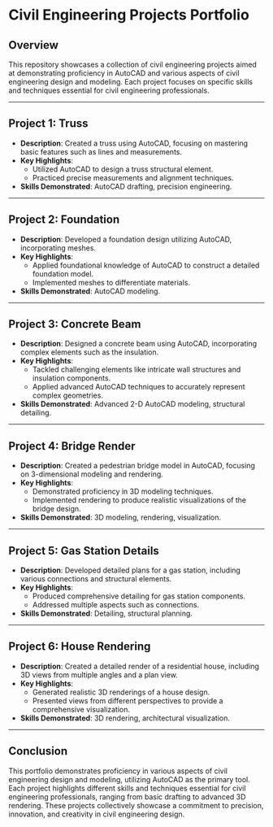 ﻿
# Civil Engineering Projects Portfolio

## Overview

This repository showcases a collection of civil engineering projects aimed at demonstrating proficiency in AutoCAD and various aspects of civil engineering design and modeling. Each project focuses on specific skills and techniques essential for civil engineering professionals.

----------

## Project 1: Truss

-   **Description**: Created a truss using AutoCAD, focusing on mastering basic features such as lines and measurements.
-   **Key Highlights**:
    -   Utilized AutoCAD to design a truss structural element.
    -   Practiced precise measurements and alignment techniques.
-   **Skills Demonstrated**: AutoCAD drafting, precision engineering.

----------

## Project 2: Foundation

-   **Description**: Developed a foundation design utilizing AutoCAD, incorporating meshes.
-   **Key Highlights**:
    -   Applied foundational knowledge of AutoCAD to construct a detailed foundation model.
    -   Implemented meshes to differentiate materials.
-   **Skills Demonstrated**: AutoCAD modeling.

----------

## Project 3: Concrete Beam

-   **Description**: Designed a concrete beam using AutoCAD, incorporating complex elements such as the insulation.
-   **Key Highlights**:
    -   Tackled challenging elements like intricate wall structures and insulation components.
    -   Applied advanced AutoCAD techniques to accurately represent complex geometries.
-   **Skills Demonstrated**: Advanced 2-D AutoCAD modeling, structural detailing.

----------

## Project 4: Bridge Render

-   **Description**: Created a pedestrian bridge model in AutoCAD, focusing on 3-dimensional modeling and rendering.
-   **Key Highlights**:
    -   Demonstrated proficiency in 3D modeling techniques.
    -   Implemented rendering to produce realistic visualizations of the bridge design.
-   **Skills Demonstrated**: 3D modeling, rendering, visualization.

----------

## Project 5: Gas Station Details

-   **Description**: Developed detailed plans for a gas station, including various connections and structural elements.
-   **Key Highlights**:
    -   Produced comprehensive detailing for gas station components.
    -   Addressed multiple aspects such as connections.
-   **Skills Demonstrated**: Detailing, structural planning.

----------

## Project 6: House Rendering

-   **Description**: Created a detailed render of a residential house, including 3D views from multiple angles and a plan view.
-   **Key Highlights**:
    -   Generated realistic 3D renderings of a house design.
    -   Presented views from different perspectives to provide a comprehensive visualization.
-   **Skills Demonstrated**: 3D rendering, architectural visualization.

----------

## Conclusion

This portfolio demonstrates proficiency in various aspects of civil engineering design and modeling, utilizing AutoCAD as the primary tool. Each project highlights different skills and techniques essential for civil engineering professionals, ranging from basic drafting to advanced 3D rendering. These projects collectively showcase a commitment to precision, innovation, and creativity in civil engineering design.
